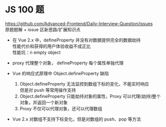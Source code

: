 # JS 100 题  
https://github.com/Advanced-Frontend/Daily-Interview-Question/issues  
原题题解 + issue 区新思路/扩展知识点  

- 在 Vue 2.x 中，defineProperty 并没有对数据提供完全的数据劫持  
  性能代价和获得的用户体验收益不成正比  
  性能坑：n empty object  
- proxy 代理整个对象， defineProperty 每个属性单独代理  

- Vue 的响应式原理中 Object.defineProperty 缺陷  
  1. Object.defineProperty 无法监控到数组下标的变化，不能实时响应  
    但是对 push 等常用操作支持  
  2. Object.defineProperty 只能劫持对象的属性，Proxy 可以代理(劫持)整个对象，并返回一个新对象  
  3. Proxy 不仅可以代理对象，还可以代理数组  

- Vue 2.x 对数组不支持下标变化，但是对数组的 push、pop 等方法
